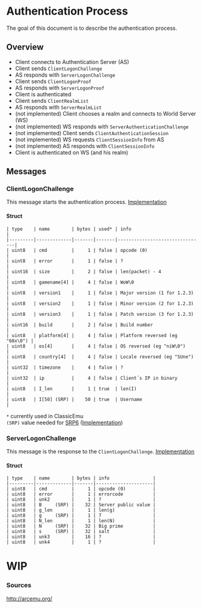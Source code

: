 # Authentication Process
The goal of this document is to describe the authentication process.

## Overview
- Client connects to Authentication Server (AS)
- Client sends `ClientLogonChallenge`
- AS responds with `ServerLogonChallenge`
- Client sends `ClientLogonProof`
- AS responds with `ServerLogonProof`
- Client is authenticated
- Client sends `ClientRealmList`
- AS responds with `ServerRealmList`
- (not implemented) Client chooses a realm and connects to World Server (WS)
- (not implemented) WS responds with `ServerAuthenticationChallenge`
- (not implemented) Client sends `ClientAuthenticationSession`
- (not implemented) WS requests `ClientSessionInfo` from AS
- (not implemented) AS responds with `ClientSessionInfo`
- Client is authenticated on WS (and his realm)

## Messages
### ClientLogonChallenge
This message starts the authentication process. [Implementation](https://github.com/Speiser/ClassicEmu/blob/master/classicemu/auth/clientlogonchallenge.py)

#### Struct
```
| type    | name        | bytes | used* | info                           |
|---------|-------------|-------|-------|--------------------------------|
| uint8   | cmd         |     1 | false | opcode (0)                     |
| uint8   | error       |     1 | false | ?                              |
| uint16  | size        |     2 | false | len(packet) - 4                |
| uint8   | gamename[4] |     4 | false | WoW\0                          |
| uint8   | version1    |     1 | false | Major version (1 for 1.2.3)    |
| uint8   | version2    |     1 | false | Minor version (2 for 1.2.3)    |
| uint8   | version3    |     1 | false | Patch version (3 for 1.2.3)    |
| uint16  | build       |     2 | false | Build number                   |
| uint8   | platform[4] |     4 | false | Platform reversed (eg "68x\0") |
| uint8   | os[4]       |     4 | false | OS reversed (eg "niW\0")       |
| uint8   | country[4]  |     4 | false | Locale reversed (eg "SUne")    |
| uint32  | timezone    |     4 | false | ?                              |
| uint32  | ip          |     4 | false | Client´s IP in binary          |
| uint8   | I_len       |     1 | true  | len(I)                         |
| uint8   | I[50] (SRP) |    50 | true  | Username                       |
```
`*` currently used in ClassicEmu  
`(SRP)` value needed for [SRP6](http://srp.stanford.edu/design.html) ([Implementation](https://github.com/Speiser/ClassicEmu/blob/master/classicemu/crypto/srp6.py))

### ServerLogonChallenge
This message is the response to the `ClientLogonChallenge`. [Implementation](https://github.com/Speiser/ClassicEmu/blob/master/classicemu/auth/serverlogonchallenge.py)

#### Struct
```
| type    | name        | bytes | info                |
|---------|-------------|-------|---------------------|
| uint8   | cmd         |     1 | opcode (0)          |
| uint8   | error       |     1 | errorcode           |
| uint8   | unk2        |     1 | ?                   |
| uint8   | B     (SRP) |    32 | Server public value |
| uint8   | g_len       |     1 | len(g)              |
| uint8   | g     (SRP) |     1 | 7                   |
| uint8   | N_len       |     1 | len(N)              |
| uint8   | N     (SRP) |    32 | Big prime           |
| uint8   | s     (SRP) |    32 | salt                |
| uint8   | unk3        |    16 | ?                   |
| uint8   | unk4        |     1 | ?                   |
```

# WIP

### Sources
http://arcemu.org/